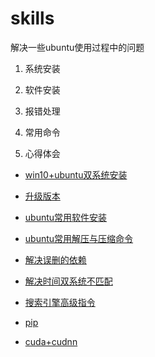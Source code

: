 # skills
解决一些ubuntu使用过程中的问题

1. 系统安装

2. 软件安装

3. 报错处理

4. 常用命令

5. 心得体会



+ [win10+ubuntu双系统安装](win10+ubuntu双系统安装.md)

+ [升级版本](升级版本.md)

+ [ubuntu常用软件安装](ubuntu常用软件安装.md)

+ [ubuntu常用解压与压缩命令](Ubuntu常用解压与压缩命令.md)

+ [解决误删的依赖](解决误删的依赖.md)

+ [解决时间双系统不匹配](解决时间双系统不匹配.md)

+ [搜索引擎高级指令](搜索引擎高级指令.md)

+ [pip](pip.md)

+ [cuda+cudnn](cuda+cudnn.md)

  
